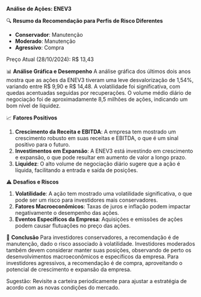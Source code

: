 **Análise de Ações: ENEV3**

🔍 **Resumo da Recomendação para Perfis de Risco Diferentes**
* **Conservador**: Manutenção
* **Moderado**: Manutenção
* **Agressivo**: Compra

Preço Atual (28/10/2024): R$ 13,43

📊 **Análise Gráfica e Desempenho**
A análise gráfica dos últimos dois anos mostra que as ações da ENEV3 tiveram uma leve desvalorização de 1,54%, variando entre R$ 9,90 e R$ 14,48. A volatilidade foi significativa, com quedas acentuadas seguidas por recuperações. O volume médio diário de negociação foi de aproximadamente 8,5 milhões de ações, indicando um bom nível de liquidez.

📈 **Fatores Positivos**
1. **Crescimento da Receita e EBITDA**: A empresa tem mostrado um crescimento robusto em suas receitas e EBITDA, o que é um sinal positivo para o futuro.
2. **Investimentos em Expansão**: A ENEV3 está investindo em crescimento e expansão, o que pode resultar em aumento de valor a longo prazo.
3. **Liquidez**: O alto volume de negociação diário sugere que a ação é líquida, facilitando a entrada e saída de posições.

⚠️ **Desafios e Riscos**
1. **Volatilidade**: A ação tem mostrado uma volatilidade significativa, o que pode ser um risco para investidores mais conservadores.
2. **Fatores Macroeconômicos**: Taxas de juros e inflação podem impactar negativamente o desempenho das ações.
3. **Eventos Específicos da Empresa**: Aquisições e emissões de ações podem causar flutuações no preço das ações.

📌 **Conclusão**
Para investidores conservadores, a recomendação é de manutenção, dado o risco associado à volatilidade. Investidores moderados também devem considerar manter suas posições, observando de perto os desenvolvimentos macroeconômicos e específicos da empresa. Para investidores agressivos, a recomendação é de compra, aproveitando o potencial de crescimento e expansão da empresa.

Sugestão: Revisite a carteira periodicamente para ajustar a estratégia de acordo com as novas condições do mercado.